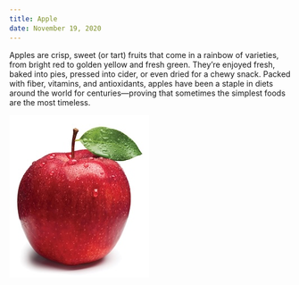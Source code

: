 ```yaml
---
title: Apple
date: November 19, 2020
---
```


Apples are crisp, sweet (or tart) fruits that come in a rainbow of varieties, from bright red to golden yellow and fresh green. They’re enjoyed fresh, baked into pies, pressed into cider, or even dried for a chewy snack. Packed with fiber, vitamins, and antioxidants, apples have been a staple in diets around the world for centuries—proving that sometimes the simplest foods are the most timeless.

![an apple](../images/apple.jpg)

